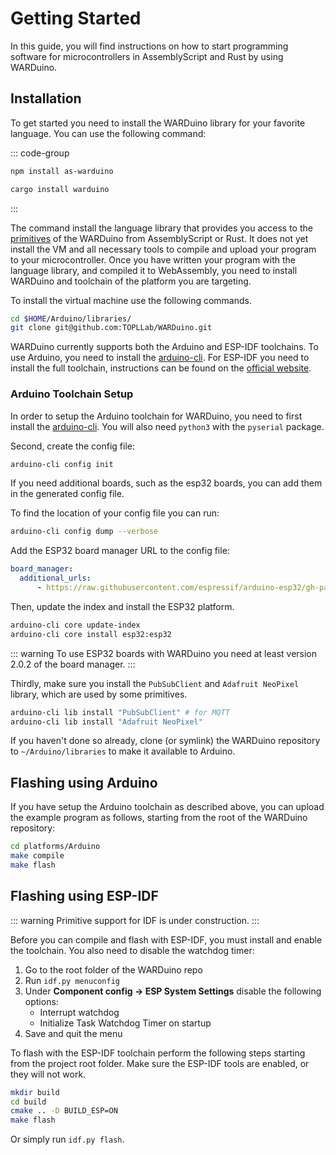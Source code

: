 # Getting Started

In this guide, you will find instructions on how to start programming software for microcontrollers in AssemblyScript and Rust by using WARDuino.

## Installation

To get started you need to install the WARDuino library for your favorite language. You can use the following command:

::: code-group

```bash [AS]
npm install as-warduino
```

```bash [Rust]
cargo install warduino
```

:::

The command install the language library that provides you access to the [primitives](/docs/primitives) of the WARDuino from AssemblyScript or Rust. It does not yet install the VM and all necessary tools to compile and upload your program to your microcontroller. Once you have written your program with the language library, and compiled it to WebAssembly, you need to install WARDuino and toolchain of the platform you are targeting.

To install the virtual machine use the following commands.

```bash
cd $HOME/Arduino/libraries/
git clone git@github.com:TOPLLab/WARDuino.git
```

WARDuino currently supports both the Arduino and ESP-IDF toolchains. To use Arduino, you need to install the [arduino-cli](https://github.com/arduino/arduino-cli). For ESP-IDF you need to install the full toolchain, instructions can be found on the [official website](https://docs.espressif.com/projects/esp-idf/en/latest/esp32/get-started/index.html#get-started-step-by-step).

### Arduino Toolchain Setup

In order to setup the Arduino toolchain for WARDuino, you need to first install the [arduino-cli](https://arduino.github.io/arduino-cli/0.21/installation/).
You will also need `python3` with the `pyserial` package.

Second, create the config file:

```bash
arduino-cli config init
```

If you need additional boards, such as the esp32 boards, you can add them in the generated config file.

To find the location of your config file you can run:

```bash
arduino-cli config dump --verbose
```

Add the ESP32 board manager URL to the config file:

```yaml
board_manager:
  additional_urls:
      - https://raw.githubusercontent.com/espressif/arduino-esp32/gh-pages/package_esp32_dev_index.json
```

Then, update the index and install the ESP32 platform.

```bash
arduino-cli core update-index
arduino-cli core install esp32:esp32
```

::: warning
To use ESP32 boards with WARDuino you need at least version 2.0.2 of the board manager.
:::

Thirdly, make sure you install the `PubSubClient` and `Adafruit NeoPixel` library, which are used by some primitives.

```bash
arduino-cli lib install "PubSubClient" # for MQTT
arduino-cli lib install "Adafruit NeoPixel"
```

If you haven't done so already, clone (or symlink) the WARDuino repository to `~/Arduino/libraries` to make it available to Arduino.

## Flashing using Arduino

If you have setup the Arduino toolchain as described above, you can upload the example program as follows, starting from the root of the WARDuino repository:

```bash
cd platforms/Arduino
make compile
make flash
```

## Flashing using ESP-IDF

::: warning
Primitive support for IDF is under construction.
:::

Before you can compile and flash with ESP-IDF, you must install and enable the toolchain. You also need to disable the watchdog timer:

1. Go to the root folder of the WARDuino repo
2. Run `idf.py menuconfig`
3. Under **Component config → ESP System Settings** disable the following options:
    - Interrupt watchdog
    - Initialize Task Watchdog Timer on startup
4. Save and quit the menu


To flash with the ESP-IDF toolchain perform the following steps starting from the project root folder.
Make sure the ESP-IDF tools are enabled, or they will not work.

```bash
mkdir build
cd build
cmake .. -D BUILD_ESP=ON
make flash
```

Or simply run `idf.py flash`.

